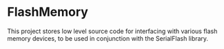 # FlashMemory
This project stores low level source code for interfacing with various flash memory devices, to be used in conjunction with the SerialFlash library.
